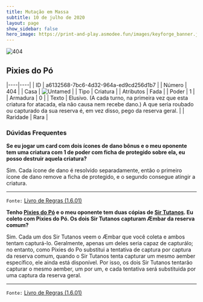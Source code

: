 ```yaml
---
title: Mutação em Massa
subtitle: 10 de julho de 2020
layout: page
show_sidebar: false
hero_image: https://print-and-play.asmodee.fun/images/keyforge_banner.jpg
---
```


![404](https://cdn.keyforgegame.com/media/card_front/pt/479_404_45MX4XJ8HHC_pt.png)

## Pixies do Pó

|----|----|
| ID | a6132568-7bc6-4d32-964a-ed9cd256d1b7 |
| Número | 404 |
| Casa | ![Untamed](https://archonarcana.com/images/thumb/b/bd/Untamed.png/22px-Untamed.png "Indomados") |
| Tipo | Criatura |
| Atributos | Fada |
| Poder | 1 |
| Armadura | 0 |
| Texto | Elusivo. (A cada turno, na primeira vez que esta criatura for atacada, ela não causa nem recebe dano.) A que seria roubado ou capturado da sua reserva é, em vez disso, pego da reserva geral. |
| Raridade | Rara |

### Dúvidas Frequentes

**Se eu jogar um card com dois ícones de dano bônus e o meu
oponente tem uma criatura com 1 de poder com ficha de protegido
sobre ela, eu posso destruir aquela criatura?**

Sim. Cada ícone de dano é resolvido separadamente, então o primeiro
ícone de dano remove a ficha de protegido, e o segundo consegue
atingir a criatura.

<hr/>

`Fonte:` [Livro de Regras (1.6.01)](https://drive.google.com/open?id=1YNhLKUC0xfriiMwFYpDu1Go3zPJw6gYo)

**Tenho [Pixies do Pó](/aoa/362) e o meu oponente tem duas cópias
de [Sir Tutanos](/aoa/223). Eu coleto com Pixies do Pó. Os dois Sir Tutanos
capturam Æmbar da reserva comum?**

Sim. Cada um dos Sir Tutanos veem o Æmbar que você coleta e ambos
tentam capturá-lo. Geralmente, apenas um deles seria capaz de capturálo; no entanto, como Pixies do Po substitui a tentativa de captura por
captura da reserva comum, quando o Sir Tutanos tenta capturar um
mesmo aember específico, ele ainda está disponível. Por isso, os dois Sir Tutanos
tentarão capturar o mesmo aember, um por um, e cada tentativa
será substituida por uma captura da reserva geral.

<hr/>

`Fonte:` [Livro de Regras (1.6.01)](https://drive.google.com/open?id=1YNhLKUC0xfriiMwFYpDu1Go3zPJw6gYo)
